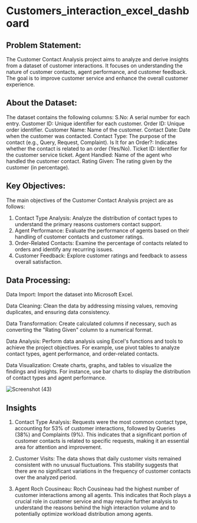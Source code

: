 # Customers_interaction_excel_dashboard

## Problem Statement:

The Customer Contact Analysis project aims to analyze and derive insights from a dataset of customer interactions. It focuses on understanding the nature of customer contacts, agent performance, and customer feedback. The goal is to improve customer service and enhance the overall customer experience.

## About the Dataset:

The dataset contains the following columns:
S.No: A serial number for each entry.
Customer ID: Unique identifier for each customer.
Order ID: Unique order identifier.
Customer Name: Name of the customer.
Contact Date: Date when the customer was contacted.
Contact Type: The purpose of the contact (e.g., Query, Request, Complaint).
Is It for an Order?: Indicates whether the contact is related to an order (Yes/No).
Ticket ID: Identifier for the customer service ticket.
Agent Handled: Name of the agent who handled the customer contact.
Rating Given: The rating given by the customer (in percentage).

## Key Objectives:

 The main objectives of the Customer Contact Analysis project are as follows:
1. Contact Type Analysis: Analyze the distribution of contact types to understand the primary reasons customers contact support.
2. Agent Performance: Evaluate the performance of agents based on their handling of customer contacts and customer ratings.
3. Order-Related Contacts: Examine the percentage of contacts related to orders and identify any recurring issues.
4. Customer Feedback: Explore customer ratings and feedback to assess overall satisfaction.

## Data Processing:

Data Import: Import the dataset into Microsoft Excel.

Data Cleaning: Clean the data by addressing missing values, removing duplicates, and ensuring data consistency.

Data Transformation: Create calculated columns if necessary, such as converting the "Rating Given" column to a numerical format.

Data Analysis: Perform data analysis using Excel's functions and tools to achieve the project objectives. For example, use pivot tables to analyze contact types, agent performance, and order-related contacts.

Data Visualization: Create charts, graphs, and tables to visualize the findings and insights. For instance, use bar charts to display the distribution of contact types and agent performance.

![Screenshot (43)](https://github.com/Analyst-ritesh/Customer-Contact-Analysis/assets/137258065/1deaf014-7ddb-4772-9202-cfbb44c02f97)


## Insights
1. Contact Type Analysis: Requests were the most common contact type, accounting for 53% of customer interactions, followed by Queries (38%) and Complaints (9%). This indicates that a significant portion of customer contacts is related to specific requests, making it an essential area for attention and improvement.

2. Customer Visits: The data shows that daily customer visits remained consistent with no unusual fluctuations. This stability suggests that there are no significant variations in the frequency of customer contacts over the analyzed period.

3. Agent Roch Cousineau: Roch Cousineau had the highest number of customer interactions among all agents. This indicates that Roch plays a crucial role in customer service and may require further analysis to understand the reasons behind the high interaction volume and to potentially optimize workload distribution among agents.
